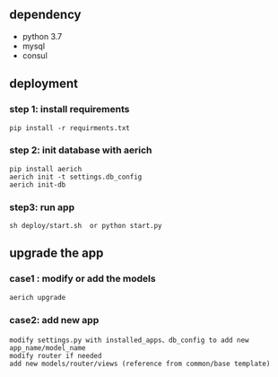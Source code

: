 ## dependency
 + python 3.7
 + mysql 
 + consul
 
## deployment
### step 1: install requirements
``pip install -r requirments.txt``

### step 2: init database with aerich
```
pip install aerich
aerich init -t settings.db_config
aerich init-db
```

### step3: run app
``sh deploy/start.sh 
or
python start.py
``

## upgrade the app
### case1 : modify or add the models
``aerich upgrade``
### case2: add new app
```
modify settings.py with installed_apps、db_config to add new app_name/model_name
modify router if needed
add new models/router/views (reference from common/base template)
```

